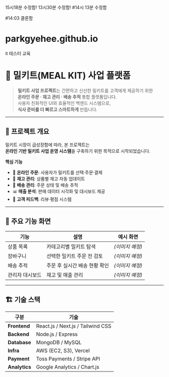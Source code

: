 15시18분 수정함!
13시30분 수정함!
#14시 13분 수정함

#14:03 클론함
 
# parkgyehee.github.io
it 테스터 교육


# 🥘 밀키트(MEAL KIT) 사업 플랫폼

> **밀키트 사업 프로젝트**는 간편하고 신선한 밀키트를 고객에게 제공하기 위한  
> **온라인 주문 · 재고 관리 · 배송 추적** 통합 플랫폼입니다.  
> 사용자 친화적인 UI와 효율적인 백엔드 시스템으로,  
> **식사 준비를 더 빠르고 스마트하게** 만듭니다.

---

## 🌿 프로젝트 개요

밀키트 시장이 급성장함에 따라, 본 프로젝트는  
**온라인 기반 밀키트 사업 운영 시스템**을 구축하기 위한 목적으로 시작되었습니다.

**핵심 기능**
- 🛒 **온라인 주문**: 사용자가 밀키트를 선택·주문·결제  
- 🧾 **재고 관리**: 상품별 재고 자동 업데이트  
- 🚚 **배송 관리**: 주문 상태 및 배송 추적  
- 📊 **매출 분석**: 판매 데이터 시각화 및 대시보드 제공  
- 💬 **고객 피드백**: 리뷰·평점 시스템  

---

## 🧩 주요 기능 화면

| 기능 | 설명 | 예시 화면 |
|------|------|------------|
| 상품 목록 | 카테고리별 밀키트 탐색 | *(이미지 예정)* |
| 장바구니 | 선택한 밀키트 주문 전 검토 | *(이미지 예정)* |
| 배송 추적 | 주문 후 실시간 배송 현황 확인 | *(이미지 예정)* |
| 관리자 대시보드 | 재고 및 매출 관리 | *(이미지 예정)* |

---

## 🏗️ 기술 스택

| 구분 | 기술 |
|------|------|
| **Frontend** | React.js / Next.js / Tailwind CSS |
| **Backend** | Node.js / Express |
| **Database** | MongoDB / MySQL |
| **Infra** | AWS (EC2, S3), Vercel |
| **Payment** | Toss Payments / Stripe API |
| **Analytics** | Google Analytics / Chart.js |

